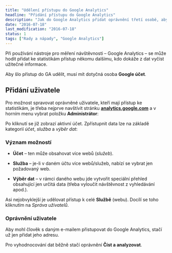 ```yaml
---
title: "Udělení přístupu do Google Analytics"
headline: "Přidání přístupu do Google Analytics"
description: "Jak do Google Analytics přidat oprávnění třetí osobě, aby mohla prohlížet statistiky."
date: "2016-07-18"
last_modification: "2016-07-18"
status: 1
tags: ["Rady a nápady", "Google Analytics"]
---
```


Při používání nástroje pro měření návštěvnosti – Google Analytics – se může hodit přidat ke statistikám přístup někomu dalšímu, kdo dokáže z dat vyčíst užitečné informace.

Aby šlo přístup do GA udělit, musí mít dotyčná osoba **Google účet**.

## Přidání uživatele

Pro možnost spravovat oprávněné uživatele, kteří mají přístup ke statistikám, je třeba nejprve navštívit stránku [**analytics.google.com**](https://analytics.google.com/) a v horním menu vybrat položku **Administrátor**:

Po kliknutí se již zobrazí aktivní účet. Zpřístupnit data lze na základě kategorií *účet*, *služba* a *výběr dat*:

### Význam možností

  - **Účet** – ten může obsahovat více webů (*služeb*).

  - **Služba** – je-li v daném účtu více webů/služeb, nabízí se vybrat jen požadovaný web.

  - **Výběr dat** – v rámci daného webu jde vytvořit speciální přehled obsahující jen určitá data (třeba vyloučit návštěvnost z vyhledávání apod.).

Asi nejobvyklejší je udělovat přístup k celé **Službě** (webu). Docílí se toho kliknutím na *Správa uživatelů*.

### Oprávnění uživatele

Aby mohl člověk s daným e-mailem přistupovat do Google Analytics, stačí už jen přidat jeho adresu.

Pro vyhodnocování dat běžně stačí oprávnění **Číst a analyzovat**.